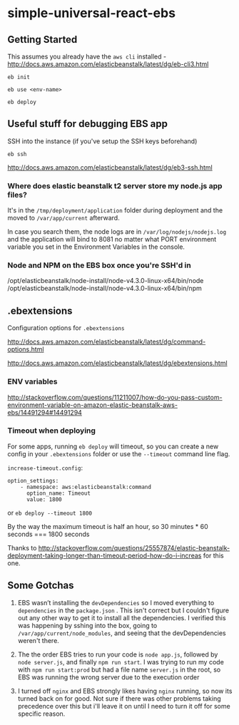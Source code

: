 # simple-universal-react-ebs

## Getting Started

This assumes you already have the `aws cli` installed - http://docs.aws.amazon.com/elasticbeanstalk/latest/dg/eb-cli3.html

    eb init

    eb use <env-name>

    eb deploy

## Useful stuff for debugging EBS app

SSH into the instance (if you've setup the SSH keys beforehand)

    eb ssh

http://docs.aws.amazon.com/elasticbeanstalk/latest/dg/eb3-ssh.html

### Where does elastic beanstalk t2 server store my node.js app files?

It's in the `/tmp/deployment/application` folder during deployment and the moved to `/var/app/current` afterward.

In case you search them, the node logs are in `/var/log/nodejs/nodejs.log` and the application will bind to 8081 no matter what PORT environment variable you set in the Environment Variables in the console.

### Node and NPM on the EBS box once you're SSH'd in

/opt/elasticbeanstalk/node-install/node-v4.3.0-linux-x64/bin/node
/opt/elasticbeanstalk/node-install/node-v4.3.0-linux-x64/bin/npm

## .ebextensions

Configuration options for `.ebextensions`

http://docs.aws.amazon.com/elasticbeanstalk/latest/dg/command-options.html

http://docs.aws.amazon.com/elasticbeanstalk/latest/dg/ebextensions.html

### ENV variables

http://stackoverflow.com/questions/11211007/how-do-you-pass-custom-environment-variable-on-amazon-elastic-beanstalk-aws-ebs/14491294#14491294

### Timeout when deploying

For some apps, running `eb deploy` will timeout, so you can create a new config in your `.ebextensions` folder or use the `--timeout` command line flag.

`increase-timeout.config`:

```
option_settings:
    - namespace: aws:elasticbeanstalk:command
      option_name: Timeout
      value: 1800
```

or `eb deploy --timeout 1800`

By the way the maximum timeout is half an hour, so 30 minutes * 60 seconds === 1800 seconds

Thanks to http://stackoverflow.com/questions/25557874/elastic-beanstalk-deployment-taking-longer-than-timeout-period-how-do-i-increas for this one.

## Some Gotchas

 1. EBS wasn’t installing the `devDependencies` so I moved everything to `dependencies` in the `package.json` . This isn't correct but I couldn't figure out any other way to get it to install all the dependencies. I verified this was happening by sshing into the box, going to `/var/app/current/node_modules`, and seeing that the devDependencies weren't there.

 2. The the order EBS tries to run your code is `node app.js`, followed by `node server.js`, and finally `npm run start`. I was trying to run my code with `npm run start:prod` but had a file name `server.js` in the root, so EBS was running the wrong server due to the execution order

 3. I turned off `nginx` and EBS strongly likes having `nginx` running, so now its turned back on for good. Not sure if there was other problems taking precedence over this but i'll leave it on until I need to turn it off for some specific reason.
